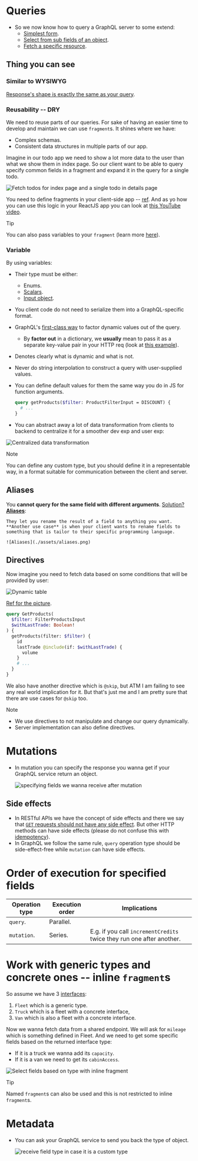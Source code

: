 # Queries

- So we now know how to query a GraphQL server to some extend:
  - [Simplest form](../apps/expressjs-hello-world-e2e/src/expressjs-hello-world/expressjs-hello-world.spec.ts#L5).
  - [Select from sub fields of an object](../apps/todo-backend-e2e/src/todo-backend/create-todo.spec.ts#L16).
  - [Fetch a specific resource](../apps/profile-e2e/src/profile/profile.spec.ts#L11).

## Thing you can see

### Similar to WYSIWYG

[Response's shape is exactly the same as your query](./intro.md#query-what-you-need).

### Reusability -- DRY

We need to reuse parts of our queries. For sake of having an easier time to develop and maintain we can use `fragment`s. It shines where we have:

- Complex schemas.
- Consistent data structures in multiple parts of our app.

Imagine in our todo app we need to show a lot more data to the user than what we show them in index page. So our client want to be able to query specify common fields in a fragment and expand it in the query for a single todo.

![Fetch todos for index page and a single todo in details page](./assets/todo-query-for-index-and-detail-page.png)

You need to define fragments in your client-side app -- [ref](https://stackoverflow.com/a/48441087/8784518). And as yo how you can use this logic in your ReactJS app you can look at [this YouTube video](https://youtu.be/OSusyV3u68o?si=HQKBAEhGJv6s14ZB).

> [!TIP]
>
> You can also pass variables to your `fragment` (learn more [here](https://graphql.org/learn/queries/#using-variables-inside-fragments)).

### Variable

By using variables:

- Their type must be either:
  - Enums.
  - [Scalars](./data-types.md#basicScalarTypes).
  - [Input object](./data-types.md#inputObjectType).
- You client code do not need to serialize them into a GraphQL-specific format.
- GraphQL's [first-class way](./glossary.md#firstClassWayDefinition) to factor dynamic values out of the query.
  - By **factor out** in a dictionary, we **usually** mean to pass it as a separate key-value pair in your HTTP req (look at [this example](../apps/scalar-types-e2e/src/scalar-types/scalar-types.spec.ts#L89)).
- Denotes clearly what is dynamic and what is not.
- Never do string interpolation to construct a query with user-supplied values.
- You can define default values for them the same way you do in JS for function arguments.

  ```graphql
  query getProducts($filter: ProductFilterInput = DISCOUNT) {
    # ...
  }
  ```

- You can abstract away a lot of data transformation from clients to backend to centralize it for a smoother dev exp and user exp:

![Centralized data transformation](./assets/centralized-data-transformation-in-backend.png)

> [!NOTE]
>
> You can define any custom type, but you should define it in a representable way, in a format suitable for communication between the client and server.

## Aliases

You **cannot query for the same field with different arguments**. [Solution? **Aliases**](../apps/todo-backend-e2e/src/todo-backend/get-todo.spec.ts#L26):

    They let you rename the result of a field to anything you want. **Another use case** is when your client wants to rename fields to something that is tailor to their specific programming language.

    ![Aliases](./assets/aliases.png)

## Directives

Now imagine you need to fetch data based on some conditions that will be provided by user:

![Dynamic table](./assets/dynamic-table.png)

[Ref for the picture](https://css-tricks.com/responsive-data-table-roundup/).

```graphql
query GetProducts(
  $filter: FilterProductsInput
  $withLastTrade: Boolean!
) {
  getProducts(filter: $filter) {
    id
    lastTrade @include(if: $withLastTrade) {
      volume
    }
    # ...
  }
}
```

We also have another directive which is `@skip`, but ATM I am failing to see any real world implication for it. But that's just me and I am pretty sure that there are use cases for `@skip` too.

> [!NOTE]
>
> - We use directives to not manipulate and change our query dynamically.
> - Server implementation can also define directives.

# Mutations

- In mutation you can specify the response you wanna get if your GraphQL service return an object.

  ![specifying fields we wanna receive after mutation](./assets/mutation-specifying-response-fields.png)

## Side effects

- In RESTful APIs we have the concept of side effects and there we say that [`GET` requests should not have any side effect](https://news.ycombinator.com/item?id=29242583). But other HTTP methods can have side effects (please do not confuse this with [idempotency](https://github.com/kasir-barati/you-say/tree/main/.github/docs/glossary#idempotency)).
- In GraphQL we follow the same rule, `query` operation type should be side-effect-free while `mutation` can have side effects.

# Order of execution for specified fields

| Operation type | Execution order | Implications                                                          |
| -------------- | --------------- | --------------------------------------------------------------------- |
| `query`.       | Parallel.       |                                                                       |
| `mutation`.    | Series.         | E.g. if you call `incrementCredits` twice they run one after another. |

# Work with generic types and concrete ones -- inline `fragment`s

So assume we have 3 [interfaces](./data-types.md#interfaces--unions):

1. `Fleet` which is a generic type.
2. `Truck` which is a fleet with a concrete interface,
3. `Van` which is also a fleet with a concrete interface.

Now we wanna fetch data from a shared endpoint. We will ask for `mileage` which is something defined in Fleet. And we need to get some specific fields based on the returned interface type:

- If it is a truck we wanna add its `capacity`.
- If it is a van we need to get its `cabinAccess`.

![Select fields based on type with inline fragment](./assets/select-fields-based-on-type.png)

> [!TIP]
>
> Named `fragment`s can also be used and this is not restricted to inline `fragment`s.

# Metadata

- You can ask your GraphQL service to send you back the type of object.

  ![receive field type in case it is a custom type](./assets/receive-field-type-in-case-it-is-object.png)
